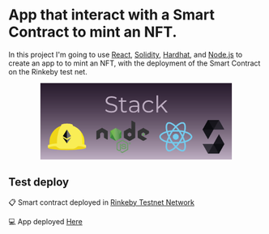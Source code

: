 # App that interact with a Smart Contract to mint an NFT.

In this project I'm going to use [React](https://reactjs.org/), [Solidity](https://soliditylang.org/), [Hardhat](https://hardhat.org/), and [Node.js](https://nodejs.org/) to create an app to to mint an NFT, with the deployment of the Smart Contract on
the Rinkeby test net.



<p align="center"><img src='https://raw.githubusercontent.com/MartinIglesias86/Whitelist-Dapp-SmartContract/master/readmeimg/banner-github.png' width="75%" height="75%" ></p>

## Test deploy
📋 Smart contract deployed in [Rinkeby Testnet Network](https://rinkeby.etherscan.io/address/0xdAEC3cDE06f598C825886A3E27AE2c525f18e9AD)

💻 App deployed [Here](https://nft-collection-d-app-martiniglesias86.vercel.app/)
